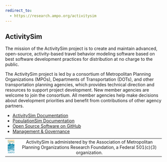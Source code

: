 ```yaml
---
redirect_to:
  - https://research.ampo.org/activitysim
---
```


## ActivitySim

The mission of the ActivitySim project is to create and maintain advanced, open-source, activity-based travel behavior modeling software based on best software development practices for distribution at no charge to the public.  

The ActivitySim project is led by a consortium of Metropolitan Planning Organizations (MPOs), Departments of Transportation (DOTs), and other transportation planning agencies, which provides technical direction and resources to support project development.  New member agencies are welcome to join the consortium.  All member agencies help make decisions about development priorities and benefit from contributions of other agency partners. 

  - [ActivitySim Documentation](https://activitysim.github.io/activitysim)
  - [PopulationSim Documentation](https://activitysim.github.io/populationsim)
  - [Open Source Software on GitHub](https://github.com/activitysim)
  - [Management & Governance](https://github.com/activitysim/activitysim/wiki)

<table>
  <tr>
    <td align="center">
        <a href="http://www.ampo.org" rel="AMPO"><img src="ampo.png"/></a>
    </td>
    <td align="center">
        ActivitySim is administered by the Association of Metropolitan Planning Organizations Research Foundation, a Federal 501(c)(3) organization.
    </td>
  </tr>
</table>



